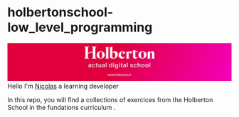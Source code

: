 # holbertonschool-low_level_programming
![Holberton](./holbie.jpg)
Hello I'm [Nicolas](https://www.linkedin.com/in/taillepierrenicolas/) a learning developer<br>

In this repo, you will find a collections of exercices from the Holberton School in the fundations curriculum .
